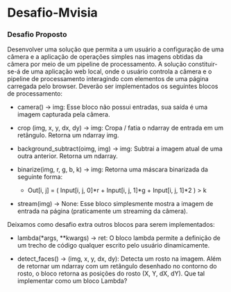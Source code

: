 # Desafio-Mvisia

### Desafio Proposto

Desenvolver uma solução que permita a um usuário a configuração de uma câmera e a aplicação de operações simples nas imagens obtidas da câmera por meio de um pipeline de processamento. A solução constituir-se-á de uma aplicação web local, onde o usuário controla a câmera e o pipeline de processamento interagindo com elementos de uma página carregada pelo browser. Deverão ser implementados os seguintes blocos de processamento:

- camera() -> img: Esse bloco não possui entradas, sua saída é uma imagem capturada pela câmera.

- crop (img, x, y, dx, dy) -> img: Cropa / fatia o ndarray de entrada em um retângulo. Retorna um ndarray img.

- background_subtract(oimg, img) -> img: Subtrai a imagem atual de uma outra anterior. Retorna um ndarray.

- binarize(img, r, g, b, k) -> img: Retorna uma máscara binarizada da seguinte forma:
    * Out[i, j] = ( Input[i, j, 0]*r + Input[i, j, 1]*g + Input[i, j, 1]*2 ) > k

- stream(img) -> None: Esse bloco simplesmente mostra a imagem de entrada na página (praticamente um streaming da câmera).


Deixamos como desafio extra outros blocos para serem implementados:

- lambda(*args, **kwargs) -> ret: O bloco lambda permite a definição de um  trecho de código qualquer escrito pelo usuário dinamicamente.

- detect_faces() -> (img, x, y, dx, dy): Detecta um rosto na imagem. Além de retornar um ndarray com um retângulo desenhado no contorno do rosto, o bloco retorna as posições do rosto (X, Y, dX, dY). Que tal implementar como um bloco Lambda?

